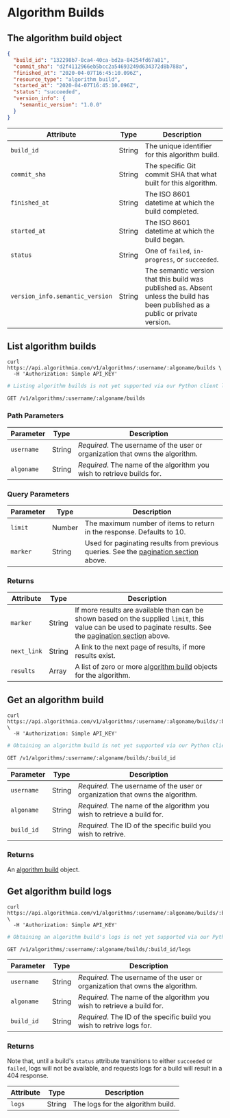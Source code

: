 # Algorithm Builds

## The algorithm build object

```json
{
  "build_id": "132298b7-8ca4-40ca-bd2a-84254fd67a81",
  "commit_sha": "d2f4112966eb5bcc2a54693249d634372d8b788a",
  "finished_at": "2020-04-07T16:45:10.096Z",
  "resource_type": "algorithm_build",
  "started_at": "2020-04-07T16:45:10.096Z",
  "status": "succeeded",
  "version_info": {
    "semantic_version": "1.0.0"
  }
}
```

|Attribute|Type|Description|
|-|-|-|
|`build_id`|String|The unique identifier for this algorithm build.|
|`commit_sha`|String|The specific Git commit SHA that what built for this algorithm.|
|`finished_at`|String|The ISO 8601 datetime at which the build completed.|
|`started_at`|String|The ISO 8601 datetime at which the build began.|
|`status`|String|One of `failed`, `in-progress`, or `succeeded`.|
|`version_info.semantic_version`|String|The semantic version that this build was published as. Absent unless the build has been published as a public or private version.|

## List algorithm builds

```shell
curl https://api.algorithmia.com/v1/algorithms/:username/:algoname/builds \
  -H 'Authorization: Simple API_KEY'
```

```python
# Listing algorithm builds is not yet supported via our Python client library.
```

`GET /v1/algorithms/:username/:algoname/builds`

### Path Parameters

|Parameter|Type|Description|
|-|-|-|
|`username`|String|*Required*. The username of the user or organization that owns the algorithm.|
|`algoname`|String|*Required*. The name of the algorithm you wish to retrieve builds for.|

### Query Parameters

|Parameter|Type|Description|
|-|-|-|
|`limit`|Number|The maximum number of items to return in the response. Defaults to 10.|
|`marker`|String|Used for paginating results from previous queries. See the [pagination section](#pagination) above.|

### Returns

|Attribute|Type|Description|
|-|-|-|
|`marker`|String|If more results are available than can be shown based on the supplied `limit`, this value can be used to paginate results. See the [pagination section](#pagination) above.|
|`next_link`|String|A link to the next page of results, if more results exist.|
|`results`|Array|A list of zero or more [algorithm build](#the-algorithm-build-object) objects for the algorithm.|

## Get an algorithm build

```shell
curl https://api.algorithmia.com/v1/algorithms/:username/:algoname/builds/:build_id \
  -H 'Authorization: Simple API_KEY'
```

```python
# Obtaining an algorithm build is not yet supported via our Python client library.
```

`GET /v1/algorithms/:username/:algoname/builds/:build_id`

|Parameter|Type|Description|
|-|-|-|
|`username`|String|*Required*. The username of the user or organization that owns the algorithm.|
|`algoname`|String|*Required*. The name of the algorithm you wish to retrieve a build for.|
|`build_id`|String|*Required*. The ID of the specific build you wish to retrive.|

### Returns

An [algorithm build](#the-algorithm-build-object) object.

## Get algorithm build logs

```shell
curl https://api.algorithmia.com/v1/algorithms/:username/:algoname/builds/:build_id/logs \
  -H 'Authorization: Simple API_KEY'
```

```python
# Obtaining an algorithm build's logs is not yet supported via our Python client library.
```

`GET /v1/algorithms/:username/:algoname/builds/:build_id/logs`

|Parameter|Type|Description|
|-|-|-|
|`username`|String|*Required*. The username of the user or organization that owns the algorithm.|
|`algoname`|String|*Required*. The name of the algorithm you wish to retrieve a build for.|
|`build_id`|String|*Required*. The ID of the specific build you wish to retrive logs for.|

### Returns

Note that, until a build's `status` attribute transitions to either `succeeded` or `failed`, logs will not be available, and requests logs for a build will result in a 404 response.

|Attribute|Type|Description|
|-|-|-|
|`logs`|String|The logs for the algorithm build.|
